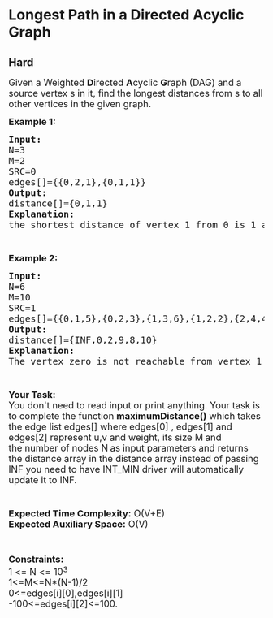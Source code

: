 # Longest Path in a Directed Acyclic Graph
## Hard
<div class="problems_problem_content__Xm_eO"><p><span style="font-size:18px">Given a Weighted&nbsp;<strong>D</strong>irected&nbsp;<strong>A</strong>cyclic&nbsp;<strong>G</strong>raph (DAG) and a source vertex s in it, find the longest distances from s to all other vertices in the given graph.</span></p>

<p><strong><span style="font-size:18px">Example 1:</span></strong></p>

<pre><span style="font-size:18px"><strong>Input:</strong>
N=3
M=2
SRC=0
edges[]={{0,2,1},{0,1,1}}
<strong>Output:</strong>
distance[]={0,1,1}
<strong>Explanation:</strong>
the shortest distance of vertex 1 from 0 is 1 and that of two is also 1.</span></pre>

<p>&nbsp;</p>

<p><strong><span style="font-size:18px">Example 2:</span></strong></p>

<pre><span style="font-size:18px"><strong>Input:</strong>
N=6
M=10
SRC=1
edges[]={{0,1,5},{0,2,3},{1,3,6},{1,2,2},{2,4,4},{2,5,2},{2,3,7},{3,5,1},{3,4,-1},{4,5,-2}}
<strong>Output:</strong>
distance[]={INF,0,2,9,8,10}
<strong>Explanation:</strong>
The vertex zero is not reachable from vertex 1 so its distance is INF, for 2 it is 2, for 3 it is 9, the same goes for 4 and 5.</span></pre>

<p>&nbsp;</p>

<p><span style="font-size:18px"><strong>Your Task:</strong><br>
You don't need to read input or print anything. Your task is to complete the function <strong>maximumDistance()</strong>&nbsp;which takes the edge list edges[] </span><span style="font-size:18px">where edges[0] , edges[1] and edges[2] represent u,v and weight, its size M<strong>&nbsp;</strong>and the&nbsp;number of nodes N<strong>&nbsp;</strong>as input parameters&nbsp;and returns the distance array in the distance array instead of passing INF you need to have INT_MIN driver will automatically update it to INF.</span></p>

<p>&nbsp;</p>

<p><span style="font-size:18px"><strong>Expected Time Complexity:</strong>&nbsp;O(V+E)<br>
<strong>Expected Auxiliary Space:</strong>&nbsp;O(V)</span><br>
<br>
&nbsp;</p>

<p><span style="font-size:18px"><strong>Constraints:</strong><br>
1 &lt;= N &lt;= 10</span><sup><span style="font-size:15px">3</span></sup><br>
<span style="font-size:18px">1&lt;=M&lt;=N*(N-1)/2</span><br>
<span style="font-size:18px">0&lt;=edges[i][0],edges[i][1]<br>
-100&lt;=edges[i][2]&lt;=100.</span><br>
<span style="font-size:18px">&nbsp;</span></p>
</div>